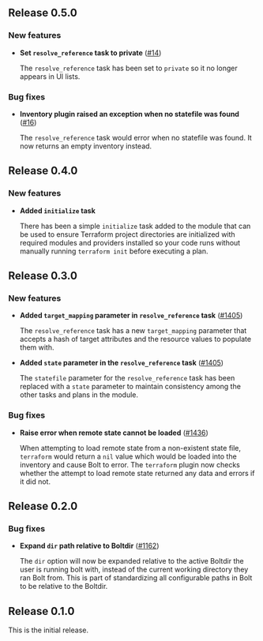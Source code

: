 ## Release 0.5.0

### New features

* **Set `resolve_reference` task to private** ([#14](https://github.com/puppetlabs/puppetlabs-terraform/pulls/14))

    The `resolve_reference` task has been set to `private` so it no longer appears in UI lists.

### Bug fixes

* **Inventory plugin raised an exception when no statefile was found** ([#16](https://github.com/puppetlabs/puppetlabs-terraform/pulls/16))

  The `resolve_reference` task would error when no statefile was found. It now returns an empty inventory
  instead.

## Release 0.4.0

### New features

* **Added `initialize` task**

  There has been a simple `initialize` task added to the module that can be used to ensure Terraform project directories are initialized with required modules and providers installed so your code runs without manually running `terraform init` before executing a plan.

## Release 0.3.0

### New features

* **Added `target_mapping` parameter in `resolve_reference` task** ([#1405](https://github.com/puppetlabs/bolt/issues/1405))

  The `resolve_reference` task has a new `target_mapping` parameter that accepts a hash of target attributes and the resource values to populate them with.

* **Added `state` parameter in the `resolve_reference` task** ([#1405](https://github.com/puppetlabs/bolt/issues/1405))

  The `statefile` parameter for the `resolve_reference` task has been replaced with a `state` parameter to maintain consistency among the other tasks and plans in the module.

### Bug fixes

* **Raise error when remote state cannot be loaded** ([#1436](https://github.com/puppetlabs/bolt/issues/1436))

  When attempting to load remote state from a non-existent state file, `terraform` would return a `nil` value which would be loaded into the inventory and cause Bolt to error. The `terraform` plugin now checks whether the attempt to load remote state returned any data and errors if it did not.

## Release 0.2.0

### Bug fixes

* **Expand `dir` path relative to Boltdir** ([#1162](https://github.com/puppetlabs/bolt/issues/1162))

  The `dir` option will now be expanded relative to the active Boltdir the user is running bolt with, instead of the current working directory they ran Bolt from. This is part of standardizing all configurable paths in Bolt to be relative to the Boltdir.

## Release 0.1.0

This is the initial release.
